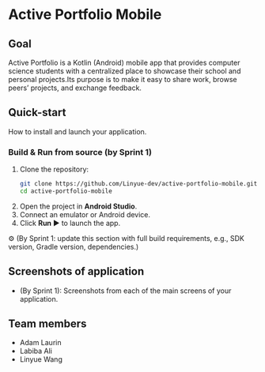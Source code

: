 # Active Portfolio Mobile

## Goal
Active Portfolio is a Kotlin (Android) mobile app that provides computer science students with a centralized place to showcase their school and personal projects.Its purpose is to make it easy to share work, browse peers’ projects, and exchange feedback.

## Quick-start
How to install and launch your application.

### Build & Run from source (by Sprint 1)
1. Clone the repository:
   ```bash
   git clone https://github.com/Linyue-dev/active-portfolio-mobile.git
   cd active-portfolio-mobile
   ```
2. Open the project in **Android Studio**.  
3. Connect an emulator or Android device.  
4. Click **Run ▶️** to launch the app.  

⚙️ (By Sprint 1: update this section with full build requirements, e.g., SDK version, Gradle version, dependencies.)

## Screenshots of application
- (By Sprint 1): Screenshots from each of the main screens of your application.

## Team members
- Adam Laurin  
- Labiba Ali  
- Linyue Wang
